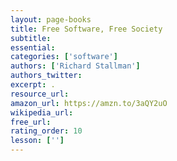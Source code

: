 ```yaml
---
layout: page-books
title: Free Software, Free Society
subtitle: 
essential: 
categories: ['software']
authors: ['Richard Stallman']
authors_twitter: 
excerpt: .
resource_url: 
amazon_url: https://amzn.to/3aQY2uO
wikipedia_url: 
free_url: 
rating_order: 10
lesson: ['']
---
```

